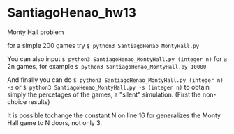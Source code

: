 # SantiagoHenao_hw13
Monty Hall problem

for a simple 200 games try `$ python3 SantiagoHenao_MontyHall.py`

You can also input `$ python3 SantiagoHenao_MontyHall.py (integer n)` for a 2n games, for example `$ python3 SantiagoHenao_MontyHall.py 10000`

And finally you can do `$ python3 SantiagoHenao_MontyHall.py (integer n) -s` or `$ python3 SantiagoHenao_MontyHall.py -s (integer n)` to obtain simply the percetages of the games, a "silent" simulation. (First the non-choice results)

It is possible tochange the constant N on line 16 for generalizes the Monty Hall game to N doors, not only 3.
